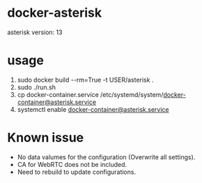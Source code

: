 # docker-asterisk

asterisk version: 13

# usage

1. sudo docker build --rm=True -t USER/asterisk .
1. sudo ./run.sh
1. cp docker-container.service /etc/systemd/system/docker-container@asterisk.service
1. systemctl enable docker-container@asterisk.service

# Known issue

* No data valumes for the configuration (Overwrite all settings).
* CA for WebRTC does not be included.
* Need to rebuild to update configurations.
